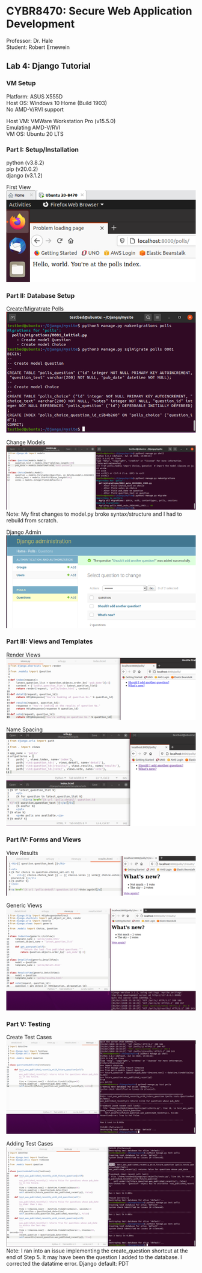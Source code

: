 # CYBR8470: Secure Web Application Development
Professor: Dr. Hale  
Student:   Robert Ernewein

## Lab 4: Django Tutorial  

### VM Setup

Platform: ASUS X555D  
Host OS: Windows 10 Home (Build 1903)  
No AMD-V/RVI support

Host VM: VMWare Workstation Pro (v15.5.0)  
Emulating AMD-V/RVI  
VM OS: Ubuntu 20 LTS


### Part I: Setup/Installation  

python (v3.8.2)  
pip (v20.0.2)  
django (v3.1.2)  

First View  
![](./images/1-2.FirstView.png)

### Part II: Database Setup  

Create/Migratrate Polls   
![](./images/2-2.sqlmigrate.png)

Change Models  
![](./images/2-3.ChangeModels.png)
Note: My first changes to model.py broke syntax/structure and I had to rebuild from scratch.  

Django Admin  
![](./images/2-5.admin.png)


### Part III: Views and Templates  

Render Views  
![](./images/3-2.render.png)

Name Spacing  
![](./images/3-4.NameSpace.png)


### Part IV: Forms and Views  

View Results   
![](./images/4-1.results.png)

Generic Views  
![](./images/4-2.GenericViews.png)


### Part V: Testing  

Create Test Cases  
![](./images/5-1.Test.png)

Adding Test Cases  
![](./images/5-2.Test3.png)
Note: I ran into an issue implementing the create_question shortcut at the end of Step 5. It may have been the question I added to the database. I corrected the datatime error. Django default: PDT 

